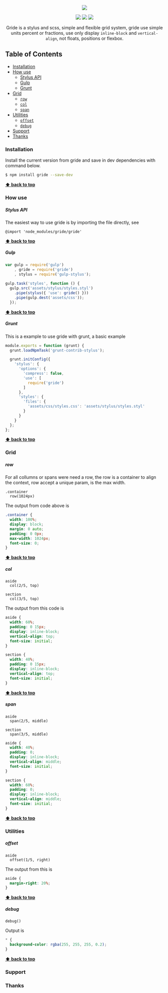 
<p align="center">
  <img src="https://github.com/guuibayer/gride/blob/gh-pages/src/img/logo.png">
</p>

<p align="center">
  <a href="https://gitter.im/gride-grid/Lobby"><img src="https://img.shields.io/badge/gitter-join%20chat-1dce73.svg"></a>
  <a href="https://badge.fury.io/js/gride"><img src="https://badge.fury.io/js/gride.svg"></a> 
  <a href="https://github.com/guuibayer/gride/blob/master/LICENSE.md"><img src="https://img.shields.io/badge/licence-MIT-blue.svg"></a>
</p>

<p align="center">
  Gride is a stylus and scss, simple and flexible grid system, gride use simple units percent or fractions, use only display  <code>inline-block</code> and <code>vertical-align</code>, not floats, positions or flexbox.
</p>

## Table of Contents
- [Installation](#installation)
- [How use](#how)
  - [Stylus API](#stylus)
  - [Gulp](#gulp)
  - [Grunt](#grunt)
- [Grid](#grid)
  - [`row`](#row)
  - [`col`](#col)
  - [`span`](#span)
- [Utilities](#utilities)
  - [`offset`](#offset)
  - [`debug`](#debug)
- [Support](#support)
- [Thanks](#thanks)

### Installation

Install the current version from gride and save in dev dependencies with command below.

```bash
$ npm install gride --save-dev
```

**[:arrow_up: back to top](#table-of-contents)**
&nbsp;

### How use

##### Stylus API

The easiest way to use gride is by importing the file directly, see

```stylus
@import 'node_modules/gride/gride'
```

**[:arrow_up: back to top](#table-of-contents)**
&nbsp;

##### Gulp

```javascript
var gulp = require('gulp')
    , gride = require('gride')
    , stylus = require('gulp-stylus');
    
gulp.task('styles', function () { 
  gulp.src('assets/stylus/styles.styl') 
    .pipe(stylus({ 'use': gride() })) 
    .pipe(gulp.dest('assets/css')); 
  });
```

**[:arrow_up: back to top](#table-of-contents)**
&nbsp;

##### Grunt

This is a example to use gride with grunt, a basic example

```javascript
module.exports = function (grunt) {
  grunt.loadNpmTask('grunt-contrib-stylus');

  grunt.initConfig({
    'stylus': {
      'options': {
        'compress': false,
        'use': [
          require('gride')
        ]
      },
      'styles': {
        'files': {
          'assets/css/styles.css': 'assets/stylus/styles.styl'
        }
      }
    }
  };
};
```

**[:arrow_up: back to top](#table-of-contents)**
&nbsp;

### Grid

##### row

For all collumns or spans were need a row, the row is a container to align the context, row accept a unique param, is the max width. 

```stylus
.container
  row(1024px)
```

The output from code above is

```css
.container {
  width: 100%;
  display: block;
  margin: 0 auto;
  padding: 0 0px;
  max-width: 1024px;
  font-size: 0;
}
```

**[:arrow_up: back to top](#table-of-contents)**
&nbsp;

##### col

```stylus
aside
  col(2/5, top)
  
section
  col(3/5, top)
```

The output from this code is

```css
aside {
  width: 60%;
  padding: 0 15px;
  display: inline-block;
  vertical-align: top;
  font-size: initial;
}

section {
  width: 40%;
  padding: 0 15px;
  display: inline-block;
  vertical-align: top;
  font-size: initial;
}
```

**[:arrow_up: back to top](#table-of-contents)**
&nbsp;

##### span

```stylus
aside
  span(2/5, middle)
  
section
  span(3/5, middle)
```

```css
aside {
  width: 40%;
  padding: 0;
  display: inline-block;
  vertical-align: middle;
  font-size: initial;
}

section {
  width: 60%;
  padding: 0;
  display: inline-block;
  vertical-align: middle;
  font-size: initial;
}
```

**[:arrow_up: back to top](#table-of-contents)**
&nbsp;

### Utilities

##### offset

```stylus
aside
  offset(1/5, right)
```

The output from this is

```css
aside {
  margin-right: 20%; 
}
```


**[:arrow_up: back to top](#table-of-contents)**
&nbsp;

##### debug

```stylus
debug()
```

Output is

```css
* {
  background-color: rgba(255, 255, 255, 0.2);
}
```

**[:arrow_up: back to top](#table-of-contents)**
&nbsp;

### Support

### Thanks
